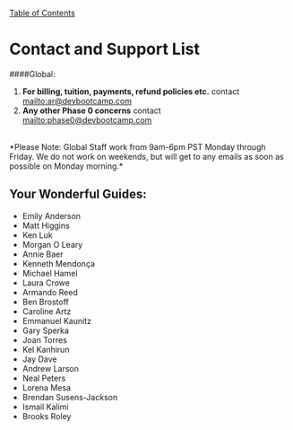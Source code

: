 [Table of Contents](README.md)

# Contact and Support List

####Global:
1. **For billing, tuition, payments, refund policies etc.** contact <mailto:ar@devbootcamp.com>
2. **Any other Phase 0 concerns** contact <mailto:phase0@devbootcamp.com><br>
<br>
*Please Note: Global Staff work from 9am-6pm PST Monday through Friday. We do not work on weekends, but will get to any emails as soon as possible on Monday morning.*

## Your Wonderful Guides:

- Emily Anderson
- Matt Higgins
- Ken Luk
- Morgan O Leary
- Annie Baer
- Kenneth Mendonça
- Michael Hamel
- Laura Crowe
- Armando Reed
- Ben Brostoff
- Caroline Artz
- Emmanuel Kaunitz
- Gary Sperka
- Joan Torres
- Kel Kanhirun
- Jay Dave
- Andrew Larson
- Neal Peters
- Lorena Mesa
- Brendan Susens-Jackson
- Ismail Kalimi
- Brooks Roley
